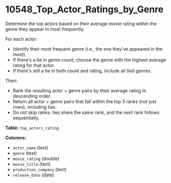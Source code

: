 # 10548_Top_Actor_Ratings_by_Genre

Determine the top actors based on their average movie rating within the genre they appear in most frequently.

For each actor:
- Identify their most frequent genre (i.e., the one they’ve appeared in the most).
- If there's a tie in genre count, choose the genre with the highest average rating for that actor.
- If there's still a tie in both count and rating, include all tied genres.

Then:
- Rank the resulting actor + genre pairs by their average rating in descending order.
- Return all actor + genre pairs that fall within the top 3 ranks (not just rows), including ties.
- Do not skip ranks; ties share the same rank, and the next rank follows sequentially.

**Table:** `top_actors_rating`

**Columns:**
- `actor_name` (text)
- `genre` (text)
- `movie_rating` (double)
- `movie_title` (text)
- `production_company` (text)
- `release_date` (date)
